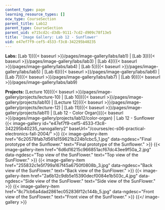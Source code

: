```yaml
---
content_type: page
learning_resource_types: []
ocw_type: CourseSection
parent_title: Lab12
parent_type: CourseSection
parent_uid: e715cd2c-d3db-9111-7cd2-d909c78f13e5
title: 'Image Gallery: Lab 12 - Sunflower'
uid: e47ef7f9-cef5-4533-f3c8-342295b40235
---
```


**Labs:** [Lab 1]({{< baseurl >}}/pages/image-gallery/labs/lab1) | [Lab 3]({{< baseurl >}}/pages/image-gallery/labs/lab3) | [Lab 4]({{< baseurl >}}/pages/image-gallery/labs/lab4) | [Lab 5]({{< baseurl >}}/pages/image-gallery/labs/lab5) | [Lab 6]({{< baseurl >}}/pages/image-gallery/labs/lab6) | [Lab 7]({{< baseurl >}}/pages/image-gallery/labs/lab7) | [Lab 9]({{< baseurl >}}/pages/image-gallery/labs/lab9)

**Projects:** [Lecture 10]({{< baseurl >}}/pages/image-gallery/projects/lecture-10) | [Lab 10]({{< baseurl >}}/pages/image-gallery/projects/lab10) | [Lecture 12]({{< baseurl >}}/pages/image-gallery/projects/lecture-12) | [Lab 11]({{< baseurl >}}/pages/image-gallery/projects/lab11) | [Lab 12 - Color Organ]({{< baseurl >}}/pages/image-gallery/projects/lab12/color-organ) | Lab 12 - Sunflower
{{< image-gallery id="e47ef7f9-cef5-4533-f3c8-342295b40235_nanogallery2" baseUrl="/courses/ec-s06-practical-electronics-fall-2004/" >}}
{{< image-gallery-item href="6c20578fab7d561d159621b224b1cbc5_1.jpg" data-ngdesc="Final prototype of the Sunflower." text="Final prototype of the Sunflower." >}}
{{< image-gallery-item href="6d6d16215c966851acf67dc43ee9f50a_2.jpg" data-ngdesc="Top view of the SunFlower." text="Top view of the SunFlower." >}}
{{< image-gallery-item href="255832c1e5f799a167f45a6750f0808b_3.jpg" data-ngdesc="Back view of the SunFlower." text="Back view of the SunFlower." >}}
{{< image-gallery-item href="2a6b12c9db5e15390decf0084e1b503c_4.jpg" data-ngdesc="Side view of the SunFlower." text="Side view of the SunFlower." >}}
{{< image-gallery-item href="8c71cb6a4dad2861ec052836f12c144b_5.jpg" data-ngdesc="Front view of the SunFlower." text="Front view of the SunFlower." >}}
{{</ image-gallery >}}